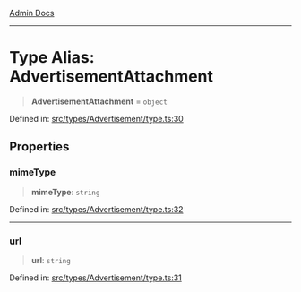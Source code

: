 [Admin Docs](/)

***

# Type Alias: AdvertisementAttachment

> **AdvertisementAttachment** = `object`

Defined in: [src/types/Advertisement/type.ts:30](https://github.com/PalisadoesFoundation/talawa-admin/blob/main/src/types/Advertisement/type.ts#L30)

## Properties

### mimeType

> **mimeType**: `string`

Defined in: [src/types/Advertisement/type.ts:32](https://github.com/PalisadoesFoundation/talawa-admin/blob/main/src/types/Advertisement/type.ts#L32)

***

### url

> **url**: `string`

Defined in: [src/types/Advertisement/type.ts:31](https://github.com/PalisadoesFoundation/talawa-admin/blob/main/src/types/Advertisement/type.ts#L31)
